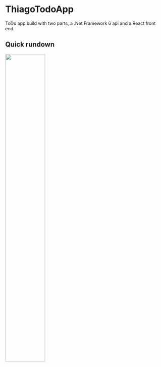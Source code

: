 # ThiagoTodoApp

ToDo app build with two parts, a .Net Framework 6 api and a React front end. 

## Quick rundown 

[<img src="https://i.ytimg.com/vi/Hc79sDi3f0U/maxresdefault.jpg" width="50%">](https://www.youtube.com/watch?v=Hc79sDi3f0U "Now in Android: 55")